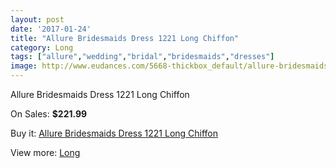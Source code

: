 ```yaml
---
layout: post
date: '2017-01-24'
title: "Allure Bridesmaids Dress 1221 Long Chiffon"
category: Long
tags: ["allure","wedding","bridal","bridesmaids","dresses"]
image: http://www.eudances.com/5668-thickbox_default/allure-bridesmaids-dress-1221-long-chiffon.jpg
---
```

Allure Bridesmaids Dress 1221 Long Chiffon

On Sales: **$221.99**
<a href="https://www.eudances.com/en/long/1965-allure-bridesmaids-dress-1221-long-chiffon.html"><amp-img layout="responsive" width="600" height="600" src="//www.eudances.com/5668-thickbox_default/allure-bridesmaids-dress-1221-long-chiffon.jpg" alt="Allure Bridesmaids Dress 1221 Long Chiffon 0" /></a>
<a href="https://www.eudances.com/en/long/1965-allure-bridesmaids-dress-1221-long-chiffon.html"><amp-img layout="responsive" width="600" height="600" src="//www.eudances.com/5669-thickbox_default/allure-bridesmaids-dress-1221-long-chiffon.jpg" alt="Allure Bridesmaids Dress 1221 Long Chiffon 1" /></a>

Buy it: [Allure Bridesmaids Dress 1221 Long Chiffon](https://www.eudances.com/en/long/1965-allure-bridesmaids-dress-1221-long-chiffon.html "Allure Bridesmaids Dress 1221 Long Chiffon")

View more: [Long](https://www.eudances.com/en/21-long "Long")